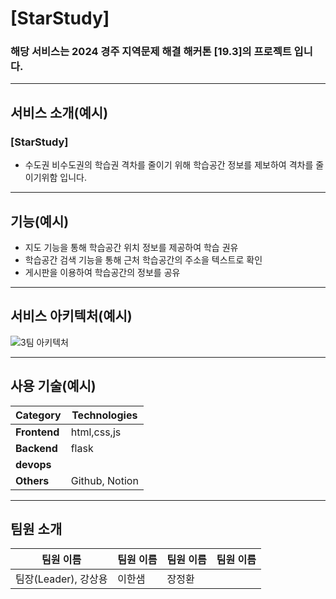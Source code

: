 # [StarStudy]

### 해당 서비스는 2024 경주 지역문제 해결 해커톤 [19.3]의 프로젝트 입니다.

---
## 서비스 소개(예시)
### [StarStudy]
- 수도권 비수도권의 학습권 격차를 줄이기 위해 학습공간 정보를 제보하여 격차를 줄이기위함 입니다.

---
## 기능(예시)
- 지도 기능을 통해 학습공간 위치 정보를 제공하여 학습 권유
- 학습공간 검색 기능을 통해 근처 학습공간의 주소을 텍스트로 확인
- 게시판을 이용하여 학습공간의 정보를 공유
---
## 서비스 아키텍처(예시)
![3팀 아키텍처](https://github.com/user-attachments/assets/4f5b83be-7662-49b6-8b97-8c2deae6bbd8)

---
## 사용 기술(예시)
| **Category**         | **Technologies** |
|----------------------|-------------|
| **Frontend**         | html,css,js |
| **Backend**          | flask |
| **devops**           |   |
| **Others**           | Github, Notion |

---
## 팀원 소개
| **팀원 이름**            | **팀원 이름** | **팀원 이름** | **팀원 이름** |
|----------------------|----------|-----------|---------|
| 팀장(Leader), 강상용 | 이한샘 | 장정환 |
